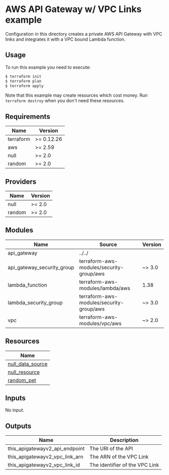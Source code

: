 # AWS API Gateway w/ VPC Links example

Configuration in this directory creates a private AWS API Gateway with VPC links and integrates it with a VPC bound Lambda function.


## Usage

To run this example you need to execute:

```bash
$ terraform init
$ terraform plan
$ terraform apply
```

Note that this example may create resources which cost money. Run `terraform destroy` when you don't need these resources.

<!-- BEGINNING OF PRE-COMMIT-TERRAFORM DOCS HOOK -->
## Requirements

| Name | Version |
|------|---------|
| terraform | >= 0.12.26 |
| aws | >= 2.59 |
| null | >= 2.0 |
| random | >= 2.0 |

## Providers

| Name | Version |
|------|---------|
| null | >= 2.0 |
| random | >= 2.0 |

## Modules

| Name | Source | Version |
|------|--------|---------|
| api_gateway | ../../ |  |
| api_gateway_security_group | terraform-aws-modules/security-group/aws | ~> 3.0 |
| lambda_function | terraform-aws-modules/lambda/aws | 1.38 |
| lambda_security_group | terraform-aws-modules/security-group/aws | ~> 3.0 |
| vpc | terraform-aws-modules/vpc/aws |  ~> 2.0 |

## Resources

| Name |
|------|
| [null_data_source](https://registry.terraform.io/providers/hashicorp/null/latest/docs/data-sources/data_source) |
| [null_resource](https://registry.terraform.io/providers/hashicorp/null/latest/docs/resources/resource) |
| [random_pet](https://registry.terraform.io/providers/hashicorp/random/latest/docs/resources/pet) |

## Inputs

No input.

## Outputs

| Name | Description |
|------|-------------|
| this\_apigatewayv2\_api\_endpoint | The URI of the API |
| this\_apigatewayv2\_vpc\_link\_arn | The ARN of the VPC Link |
| this\_apigatewayv2\_vpc\_link\_id | The identifier of the VPC Link |
<!-- END OF PRE-COMMIT-TERRAFORM DOCS HOOK -->
